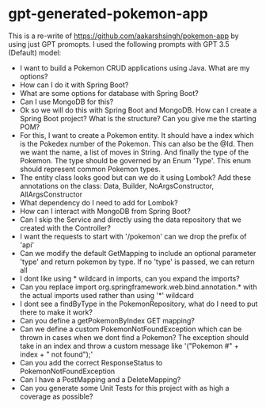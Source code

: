 # gpt-generated-pokemon-app

This is a re-write of https://github.com/aakarshsingh/pokemon-app by using just GPT promopts. I used the following prompts with GPT 3.5 (Default) model:

- I want to build a Pokemon CRUD applications using Java. What are my options?
- How can I do it with Spring Boot? 
- What are some options for database with Spring Boot?
- Can I use MongoDB for this?
- Ok so we will do this with Spring Boot and MongoDB. How can I create a Spring Boot project? What is the structure? Can you give me the starting POM?
- For this, I want to create a Pokemon entity. It should have a index which is the Pokedex number of the Pokemon. This can also be the @Id. Then we want the name, a list of moves in String. And finally the type of the Pokemon. The type should be governed by an Enum 'Type'. This enum should represent common Pokemon types.
- The entity class looks good but can we do it using Lombok? Add these annotations on the class: Data, Builder, NoArgsConstructor, AllArgsConstructor
- What dependency do I need to add for Lombok?
- How can I interact with MongoDB from Spring Boot?
- Can I skip the Service and directly using the data repository that we created with the Controller?
- I want the requests to start with '/pokemon' can we drop the prefix of 'api'
- Can we modify the default GetMapping to include an optional parameter 'type' and return pokemon by type. If no 'type' is passed, we can return all 
- I dont like using * wildcard in imports, can you expand the imports?
- Can you replace import org.springframework.web.bind.annotation.* with the actual imports used rather than using '*' wildcard
- I dont see a findByType in the PokemonRepository, what do I need to put there to make it work?
- Can you define a getPokemonByIndex GET mapping?
- Can we define a custom PokemonNotFoundException which can be thrown in cases when we dont find a Pokemon? The exception should take in an index and throw a custom message like '("Pokemon #" + index + " not found");'
- Can you add the correct ResponseStatus to PokemonNotFoundException
- Can I have a PostMapping and a DeleteMapping?
- Can you generate some Unit Tests for this project with as high a coverage as possible?
